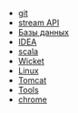 - <a href="/help/git.md">git</a>
- <a href="/help/stream_api.md">stream API</a>
- <a href="/help/db/readme.md">Базы данных</a>
- <a href="/help/idea.md">IDEA</a>
- <a href="/help/scala.md">scala</a>
- <a href="/help/wicket.md">Wicket</a>
- <a href="/help/linux.md">Linux</a>
- <a href="/help/tomcat.md">Tomcat</a>
- <a href="/help/tools.md">Tools</a>
- <a href="/help/chrome.md">chrome</a>